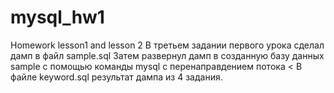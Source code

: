 # mysql_hw1
Homework lesson1 and lesson 2
В третьем задании первого урока сделал дамп в файл sample.sql
Затем развернул дамп в созданную базу данных sample с помощью команды mysql с перенаправдением потока < 
В файле keyword.sql результат дампа из 4 задания.
